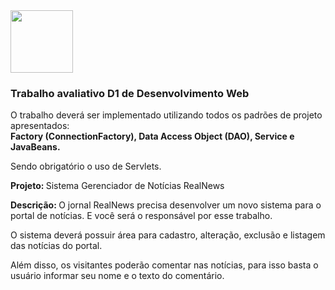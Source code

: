 <img width="100px" height="100px" src="./WebContent/realnews.png">


<h3>Trabalho avaliativo D1 de Desenvolvimento Web</h3>
<p>O trabalho deverá ser implementado utilizando todos os padrões de projeto apresentados:<br>
<strong>Factory (ConnectionFactory), Data Access Object (DAO), Service e JavaBeans.</strong></p>
<p>Sendo obrigatório o uso de Servlets.</p>

<p><strong>Projeto: </strong>Sistema Gerenciador de Notícias RealNews</p>
<p><strong>Descrição: </strong>O jornal RealNews precisa desenvolver um novo sistema para o portal de notícias. E você será o responsável por esse trabalho.</p>
<p>O sistema deverá possuir área para cadastro, alteração, exclusão e listagem das notícias do portal.</p>
<p>Além disso, os visitantes poderão comentar nas notícias, para isso basta o usuário informar seu nome e o texto do comentário.</p>

